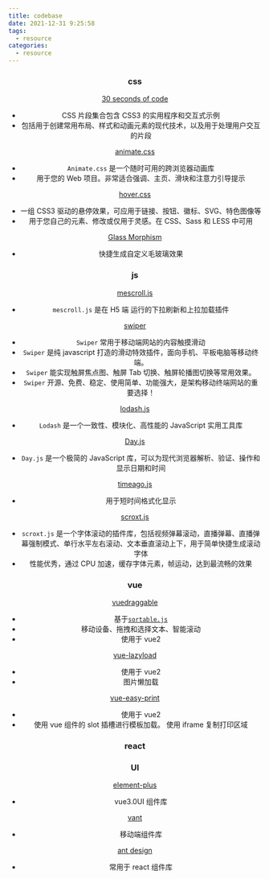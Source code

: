 ```yaml
---
title: codebase
date: 2021-12-31 9:25:58
tags:
  - resource
categories:
  - resource
---
```


### <center>**css**<center>

[<center>30 seconds of code<center>](https://www.30secondsofcode.org/css/p/1)

- CSS 片段集合包含 CSS3 的实用程序和交互式示例
- 包括用于创建常用布局、样式和动画元素的现代技术，以及用于处理用户交互的片段

<!-- more -->

[<center>animate.css<center>](https://animate.style/)

- `Animate.css` 是一个随时可用的跨浏览器动画库
- 用于您的 Web 项目。非常适合强调、主页、滑块和注意力引导提示

[<center>hover.css<center>](https://ianlunn.github.io/Hover/)

- 一组 CSS3 驱动的悬停效果，可应用于链接、按钮、徽标、SVG、特色图像等
- 用于您自己的元素、修改或仅用于灵感。在 CSS、Sass 和 LESS 中可用

[<center>Glass Morphism<center>](https://glassgenerator.netlify.app/)

- 快捷生成自定义毛玻璃效果

### <center>**js**<center>

[<center>mescroll.js<center>](http://www.mescroll.com/api.html#begin)

- `mescroll.js` 是在 H5 端 运行的下拉刷新和上拉加载插件

[<center>swiper<center>](https://www.swiper.com.cn/)

- `Swiper` 常用于移动端网站的内容触摸滑动
- `Swiper` 是纯 javascript 打造的滑动特效插件，面向手机、平板电脑等移动终端。
- `Swiper` 能实现触屏焦点图、触屏 Tab 切换、触屏轮播图切换等常用效果。
- `Swiper` 开源、免费、稳定、使用简单、功能强大，是架构移动终端网站的重要选择！

[<center>lodash.js<center>](https://www.lodashjs.com/)

- `Lodash` 是一个一致性、模块化、高性能的 JavaScript 实用工具库

[<center>Day.js<center>](https://dayjs.fenxianglu.cn/)

- `Day.js` 是一个极简的 JavaScript 库，可以为现代浏览器解析、验证、操作和显示日期和时间

[<center>timeago.js<center>](https://github.com/hustcc/timeago.js)

- 用于短时间格式化显示

[<center>scroxt.js<center>](https://github.com/chenjianfang/scroxt)

- `scroxt.js` 是一个字体滚动的插件库，包括视频弹幕滚动，直播弹幕、直播弹幕强制模式、单行水平左右滚动、文本垂直滚动上下，用于简单快捷生成滚动字体
- 性能优秀，通过 CPU 加速，缓存字体元素，帧运动，达到最流畅的效果

### <center>**vue**<center>

[<center>vuedraggable<center>](https://www.itxst.com/vue-draggable/tutorial.html)

- 基于[`sortable.js`](https://www.itxst.com/sortablejs/neuinffi.html)
- 移动设备、拖拽和选择文本、智能滚动
- 使用于 vue2

[<center>vue-lazyload<center>](https://www.npmjs.com/package/vue-lazyload)

- 使用于 vue2
- 图片懒加载

[<center>vue-easy-print<center>](https://www.npmjs.com/package/vue-easy-print)

- 使用于 vue2
- 使用 vue 组件的 slot 插槽进行模板加载。 使用 iframe 复制打印区域

### <center>**react**<center>

### <center>**UI**<center>

[<center>element-plus<center>](https://doc-archive.element-plus.org/#/zh-CN)

- vue3.0UI 组件库

[<center>vant<center>](https://youzan.github.io/vant/v3/#/zh-CN)

- 移动端组件库

[<center>ant design<center>](https://ant.design/index-cn)

- 常用于 react 组件库
